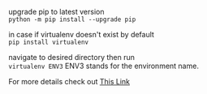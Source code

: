 upgrade pip to latest version\
`python -m pip install --upgrade pip`

in case if virtualenv doesn't exist by default\
`pip install virtualenv`

navigate to desired directory then run \
`virtualenv ENV3`
ENV3 stands for the environment name.

For more details check out [This Link](https://www.c-sharpcorner.com/article/steps-to-set-up-a-virtual-environment-for-python-development/)
